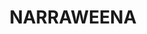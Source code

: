 ---
lastmod: '2025-04-06T06:05:20+00:00'
latitude: -33.748914
layout: suburb
longitude: 151.279999
postcode: '2099'
state: NSW
title: NARRAWEENA
url: /nsw/narraweena/
---
